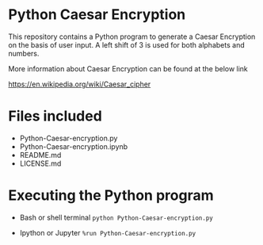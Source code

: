 # Python Caesar Encryption

This repository contains a Python program to generate a Caesar Encryption on the basis of user input. A left shift of 3 is used for both alphabets and numbers.

More information about Caesar Encryption can be found at the below link

https://en.wikipedia.org/wiki/Caesar_cipher

# Files included
* Python-Caesar-encryption.py
* Python-Caesar-encryption.ipynb
* README.md
* LICENSE.md

# Executing the Python program
* Bash or shell terminal
`python Python-Caesar-encryption.py`

* Ipython or Jupyter
`%run Python-Caesar-encryption.py`


